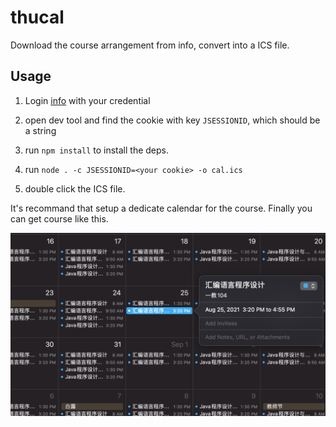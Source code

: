 # thucal

Download the course arrangement from info, convert into a ICS file.

## Usage

1. Login [info](http://zhjw.cic.tsinghua.edu.cn/jxmh.do?m=bks_jxrl_all) with your credential 

2. open dev tool and find the cookie with key `JSESSIONID`, which should be a string
3. run `npm install` to install the deps.
4. run `node . -c JSESSIONID=<your cookie> -o cal.ics`
5. double click the ICS file.

It's recommand that setup a dedicate calendar for the course. Finally you can get course like this. 

![](./img/teaser.png)

